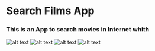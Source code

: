 # Search Films App

### This is an App to search movies in Internet whith 

![alt text]( /Users/gemabeltran/Desktop/1.png "")
![alt text]( /Users/gemabeltran/Desktop/2.png "")
![alt text]( /Users/gemabeltran/Desktop/3.png "")
![alt text]( /Users/gemabeltran/Desktop/4.png "")

